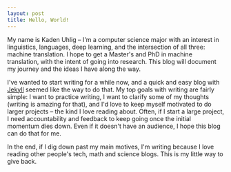 ```yaml
---
layout: post
title: Hello, World!
---
```



My name is Kaden Uhlig – I'm a computer science major with an interest in linguistics, languages, deep learning, and the intersection of all three: machine translation.
I hope to get a Master's and PhD in machine translation, with the intent of going into research. This blog will document my journey and the ideas I have along the way.

I've wanted to start writing for a while now, and a quick and easy blog with
[Jekyll](https://jekyllrb.com/) seemed like the way to do that. My top goals with
writing are fairly simple: I want to practice writing, I want to clarify some of my
thoughts (writing is amazing for that), and I'd love to keep myself motivated to do
larger projects – the kind I love reading about. Often, if I start a large project, I
need accountability and feedback to keep going once the initial momentum dies down. Even
if it doesn't have an audience, I hope this blog can do that for me.

In the end, if I dig down past my main motives, I'm writing because I love reading other
people's tech, math and science blogs. This is my little way to give back.
